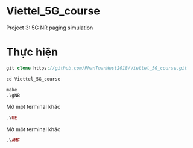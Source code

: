 # Viettel_5G_course
Project 3: 5G NR paging simulation 
# Thực hiện 
```php
git clone https://github.com/PhanTuanHust2018/Viettel_5G_course.git
```
```php
cd Viettel_5G_course
```
```php
make
.\gNB
```
Mở một terminal khác 
```php
.\UE
```
Mở một terminal khác 
```php
.\AMF
```
